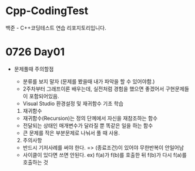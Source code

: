 # Cpp-CodingTest
백준 - C++코딩테스트 연습 리포지토리입니다.

# 0726 Day01
- 문제풀때 주의할점
    - 분류를 보지 말자 (문제를 봤을때 내가 파악을 할 수 있어야함.)
    - 2주차부터 그래프이론 배우는데, 실전처럼 경험을 했으면 좋겠어서 구현문제들이 포함되어있음.
	- Visual Studio 환경설정 및 재귀함수 기초 학습

	1. 재귀함수
	- 재귀함수(Recursion)는 정의 단께에서 자신을 재참조하는 함수
	- 전달되는 상태인 매개변수가 달라질 뿐 똑같은 일을 하는 함수
	- 큰 문제를 작은 부분문제로 나눠서 풀 때 사용.

	2. 주의사항
	- 반드시 기저사례를 써야 한다. => (종료조건)이 있어야 무한반복이 안일어남
	- 사이클이 있다면 쓰면 안된다. ex) f(a)가 f(b)를 호출한 뒤 f(b)가 다시 f(a)를 호출하는 것
